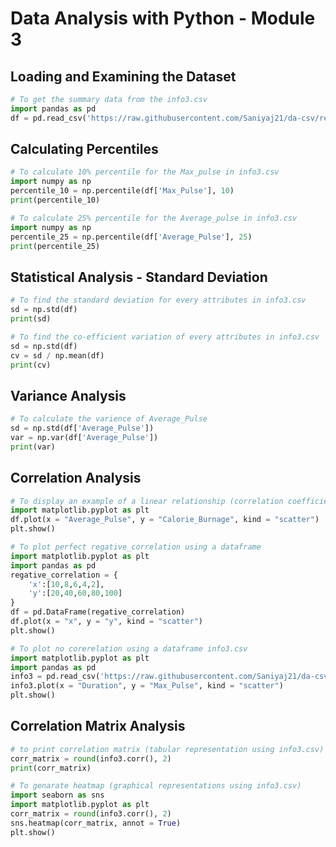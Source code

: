 # Data Analysis with Python - Module 3

## Loading and Examining the Dataset

```python
# To get the summary data from the info3.csv
import pandas as pd
df = pd.read_csv('https://raw.githubusercontent.com/Saniyaj21/da-csv/refs/heads/main/info3.csv')
```

## Calculating Percentiles

```python
# To calculate 10% percentile for the Max_pulse in info3.csv
import numpy as np
percentile_10 = np.percentile(df['Max_Pulse'], 10)
print(percentile_10)
```

```python
# To calculate 25% percentile for the Average_pulse in info3.csv
import numpy as np
percentile_25 = np.percentile(df['Average_Pulse'], 25)
print(percentile_25)
```

## Statistical Analysis - Standard Deviation

```python
# To find the standard deviation for every attributes in info3.csv
sd = np.std(df)
print(sd)
```

```python
# To find the co-efficient variation of every attributes in info3.csv
sd = np.std(df)
cv = sd / np.mean(df)
print(cv)
```

## Variance Analysis

```python
# To calculate the varience of Average_Pulse
sd = np.std(df['Average_Pulse'])
var = np.var(df['Average_Pulse'])
print(var)
```

## Correlation Analysis

```python
# To display an example of a linear relationship (correlation coefficient)
import matplotlib.pyplot as plt
df.plot(x = "Average_Pulse", y = "Calorie_Burnage", kind = "scatter")
plt.show()
```

```python
# To plot perfect regative_correlation using a dataframe
import matplotlib.pyplot as plt
import pandas as pd
regative_correlation = {
    'x':[10,8,6,4,2],
    'y':[20,40,60,80,100]
}
df = pd.DataFrame(regative_correlation)
df.plot(x = "x", y = "y", kind = "scatter")
plt.show()
```

```python
# To plot no corerelation using a dataframe info3.csv
import matplotlib.pyplot as plt
import pandas as pd
info3 = pd.read_csv('https://raw.githubusercontent.com/Saniyaj21/da-csv/refs/heads/main/info3.csv')
info3.plot(x = "Duration", y = "Max_Pulse", kind = "scatter")
plt.show()
```

## Correlation Matrix Analysis

```python
# to print correlation matrix (tabular representation using info3.csv)
corr_matrix = round(info3.corr(), 2)
print(corr_matrix)
```

```python
# To genarate heatmap (graphical representations using info3.csv)
import seaborn as sns
import matplotlib.pyplot as plt
corr_matrix = round(info3.corr(), 2)
sns.heatmap(corr_matrix, annot = True)
plt.show()
```
